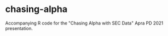 # chasing-alpha
Accompanying R code for the "Chasing Alpha with SEC Data" Apra PD 2021 presentation.
